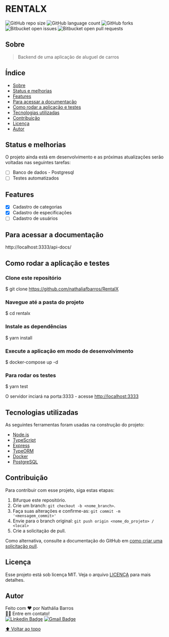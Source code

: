 # RENTALX

![GitHub repo size](https://img.shields.io/github/repo-size/iuricode/README-template?style=for-the-badge)
![GitHub language count](https://img.shields.io/github/languages/count/iuricode/README-template?style=for-the-badge)
![GitHub forks](https://img.shields.io/github/forks/iuricode/README-template?style=for-the-badge)
![Bitbucket open issues](https://img.shields.io/bitbucket/issues/iuricode/README-template?style=for-the-badge)
![Bitbucket open pull requests](https://img.shields.io/bitbucket/pr-raw/iuricode/README-template?style=for-the-badge)

<!--<img src="exemplo-image.png" alt="exemplo Banner">-->
<!--Supondo que você tenha criado uma pasta assets no seu projeto e tem o arquivo banner.png, é assim que você pode adicionar a imagem:-->
<!--
<h1 align="center">
  <img alt="NextLevelWeek" title="#NextLevelWeek" src="./assets/banner.png" />
</h1>
-->
<!-- com markdown:
![Thiago Marinho](https://pbs.twimg.com/profile_banners/41742474/1490016588/1500x500)
-->
## Sobre
> Backend de uma aplicação de aluguel de carros

## Índice
<!--ts-->
   * [Sobre](#sobre)
   * [Status e melhorias](#status-e-melhorias)
   * [Features](#features)
   * [Para acessar a documentação](#para-acessar-a-documentação)   
   * [Como rodar a aplicação e testes](#como-rodar-a-aplicação-e-testes)
   * [Tecnologias utilizadas](#tecnologias-utilizadas)
   * [Contribuição](#contribuição)
   * [Licença](#licença)
   * [Autor](#autor)
<!--te-->

## Status e melhorias

O projeto ainda está em desenvolvimento e as próximas atualizações serão voltadas nas seguintes tarefas:

- [ ] Banco de dados - Postgresql
- [ ] Testes automatizados

## Features

- [x] Cadastro de categorias
- [x] Cadastro de especificações
- [ ] Cadastro de usuários

<!--## Demonstração da aplicação-->
<!--Se for um projeto web e estiver hospedado em algum lugar, forneça o link. Coloque também os prints da tela ou um gif ilustrando a utilização.--> 
<!--Se for uma API backend pode customizar um badge com um ícone do heroku.-->

## Para acessar a documentação
http://localhost:3333/api-docs/

## Como rodar a aplicação e testes

### Clone este repositório
$ git clone <https://github.com/nathaliafbarros/RentalX>

### Navegue até a pasta do projeto
$ cd rentalx

### Instale as dependências
$ yarn install

### Execute a aplicação em modo de desenvolvimento
$ docker-compose up -d

### Para rodar os testes
$ yarn test

O servidor inciará na porta:3333 - acesse <http://localhost:3333>

## Tecnologias utilizadas

As seguintes ferramentas foram usadas na construção do projeto:
- [Node.js](https://nodejs.org/en/)
- [TypeScript](https://www.typescriptlang.org/)
- [Express](https://expressjs.com/pt-br/)
- [TypeORM](https://typeorm.io/#/)
- [Docker](https://www.docker.com/)
- [PostgreSQL](https://www.postgresql.org/)

## Contribuição
<!---Se o seu README for longo ou se você tiver algum processo ou etapas específicas que deseja que os contribuidores sigam, considere a criação de um arquivo CONTRIBUTING.md separado--->
Para contribuir com esse projeto, siga estas etapas:

1. Bifurque este repositório.
2. Crie um branch: `git checkout -b <nome_branch>`.
3. Faça suas alterações e confirme-as: `git commit -m '<mensagem_commit>'`
4. Envie para o branch original: `git push origin <nome_do_projeto> / <local>`
5. Crie a solicitação de pull.

Como alternativa, consulte a documentação do GitHub em [como criar uma solicitação pull](https://help.github.com/en/github/collaborating-with-issues-and-pull-requests/creating-a-pull-request).

## Licença

Esse projeto está sob licença MIT. Veja o arquivo [LICENÇA](LICENSE.md) para mais detalhes.

## Autor
Feito com ❤️ por Nathália Barros<br> 
👋🏽 Entre em contato!<br>
[![Linkedin Badge](https://img.shields.io/badge/-Nathália-blue?style=flat-square&logo=Linkedin&logoColor=white&link=https://www.linkedin.com/in/nathaliafbarros/)](https://www.linkedin.com/in/nathaliafbarros/) 
[![Gmail Badge](https://img.shields.io/badge/-nathynanda@gmail.com-c14438?style=flat-square&logo=Gmail&logoColor=white&link=mailto:nathynanda@gmail.com)](mailto:nathynanda@gmail.com)
 
[⬆ Voltar ao topo](#rentalx)<br>

